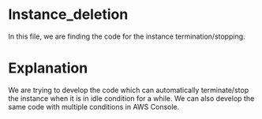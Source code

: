 # Instance_deletion

In this file, we are finding the code for the instance termination/stopping.

# Explanation 

We are trying to develop the code which can automatically terminate/stop the instance when it is in idle condition for a while. We can also develop the same code with multiple conditions in AWS Console.
